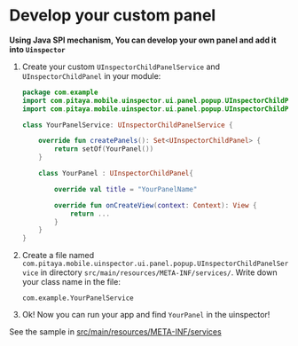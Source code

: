 # Develop your custom panel

**Using Java SPI mechanism, You can develop your own panel and add it into `Uinspector`**

1. Create your custom `UInspectorChildPanelService` and `UInspectorChildPanel` in your module:

    ```kotlin
    package com.example
    import com.pitaya.mobile.uinspector.ui.panel.popup.UInspectorChildPanelService
    import com.pitaya.mobile.uinspector.ui.panel.popup.UInspectorChildPanel

    class YourPanelService: UInspectorChildPanelService {

        override fun createPanels(): Set<UInspectorChildPanel> {
            return setOf(YourPanel())
        }

        class YourPanel : UInspectorChildPanel{

            override val title = "YourPanelName"

            override fun onCreateView(context: Context): View {
                return ...
            }
        }
    }
    ```

2. Create a file named `com.pitaya.mobile.uinspector.ui.panel.popup.UInspectorChildPanelService` in directory `src/main/resources/META-INF/services/`. Write down your class name in the file:

    ```
    com.example.YourPanelService
    ```

3. Ok! Now you can run your app and find `YourPanel` in the uinspector!

See the sample in [src/main/resources/META-INF/services](https://github.com/YvesCheung/UInspector/blob/master/impl/src/main/resources/META-INF/services/com.pitaya.mobile.uinspector.ui.panel.popup.UInspectorChildPanelService)
